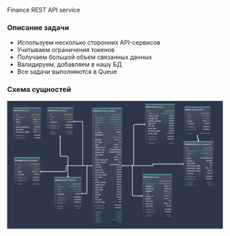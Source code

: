 Finance REST API service

### Описание задачи
* Используем несколько сторонних API-сервисов
* Учитываем ограничения токенов
* Получаем большой объем связанных данных
* Валидируем, добавляем в нашу БД
* Все задачи выполняются в Queue

### Схема сущностей
![](schema.png)


